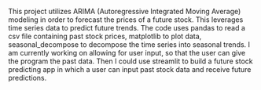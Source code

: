 This project utilizes ARIMA (Autoregressive Integrated Moving Average) modeling in order to forecast the prices of a future stock. This leverages time series data to predict future trends. The code uses pandas to read a csv file containing past stock prices, matplotlib to plot data, seasonal_decompose to decompose the time series into seasonal trends. I am currently working on allowing for user input, so that the user can give the program the past data. Then I could use streamlit to build a future stock predicting app in which a user can input past stock data and receive future predictions.
